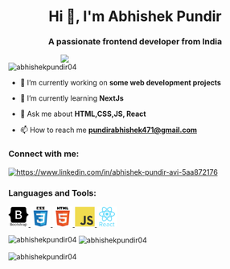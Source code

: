 
<h1 align="center">Hi 👋, I'm Abhishek Pundir</h1>
<h3 align="center">A passionate frontend developer from India</h3>

<img align="right" width="400" src="https://miro.medium.com/freeze/fit/c/80/56/0*7Q3yvSIv_t0ioJ-Z.gif">
<p align="left"> <img src="https://komarev.com/ghpvc/?username=abhishekpundir04&label=Profile%20views&color=0e75b6&style=flat" alt="abhishekpundir04" /> </p>

- 🔭 I’m currently working on **some web development projects**

- 🌱 I’m currently learning **NextJs**

- 💬 Ask me about **HTML,CSS,JS, React**

- 📫 How to reach me **pundirabhishek471@gmail.com**

<h3 align="left">Connect with me:</h3>
<p align="left">
<a href="https://linkedin.com/in/https://www.linkedin.com/in/abhishek-pundir-avi-5aa872176" target="blank"><img align="center" src="https://raw.githubusercontent.com/rahuldkjain/github-profile-readme-generator/master/src/images/icons/Social/linked-in-alt.svg" alt="https://www.linkedin.com/in/abhishek-pundir-avi-5aa872176" height="30" width="40" /></a>
</p>

<h3 align="left">Languages and Tools:</h3>
<p align="left"> <a href="https://getbootstrap.com" target="_blank" rel="noreferrer"> <img src="https://raw.githubusercontent.com/devicons/devicon/master/icons/bootstrap/bootstrap-plain-wordmark.svg" alt="bootstrap" width="40" height="40"/> </a> <a href="https://www.w3schools.com/css/" target="_blank" rel="noreferrer"> <img src="https://raw.githubusercontent.com/devicons/devicon/master/icons/css3/css3-original-wordmark.svg" alt="css3" width="40" height="40"/> </a> <a href="https://www.w3.org/html/" target="_blank" rel="noreferrer"> <img src="https://raw.githubusercontent.com/devicons/devicon/master/icons/html5/html5-original-wordmark.svg" alt="html5" width="40" height="40"/> </a> <a href="https://developer.mozilla.org/en-US/docs/Web/JavaScript" target="_blank" rel="noreferrer"> <img src="https://raw.githubusercontent.com/devicons/devicon/master/icons/javascript/javascript-original.svg" alt="javascript" width="40" height="40"/> </a> <a href="https://reactjs.org/" target="_blank" rel="noreferrer"> <img src="https://raw.githubusercontent.com/devicons/devicon/master/icons/react/react-original-wordmark.svg" alt="react" width="40" height="40"/> </a> </p>

<p><img align="left" src="https://github-readme-stats.vercel.app/api/top-langs?username=abhishekpundir04&show_icons=true&locale=en&layout=compact" alt="abhishekpundir04" /></p>

<p>&nbsp;<img align="center" src="https://github-readme-stats.vercel.app/api?username=abhishekpundir04&show_icons=true&locale=en" alt="abhishekpundir04" /></p>

<p><img align="center" src="https://github-readme-streak-stats.herokuapp.com/?user=abhishekpundir04&" alt="abhishekpundir04" /></p>

